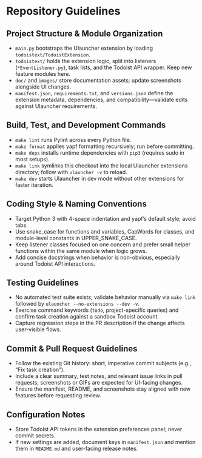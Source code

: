 # Repository Guidelines

## Project Structure & Module Organization
- `main.py` bootstraps the Ulauncher extension by loading `todoistext/TodoistExtension`.
- `todoistext/` holds the extension logic, split into listeners (`*EventListener.py`), task lists, and the Todoist API wrapper. Keep new feature modules here.
- `doc/` and `images/` store documentation assets; update screenshots alongside UI changes.
- `manifest.json`, `requirements.txt`, and `versions.json` define the extension metadata, dependencies, and compatibility—validate edits against Ulauncher requirements.

## Build, Test, and Development Commands
- `make lint` runs Pylint across every Python file.
- `make format` applies yapf formatting recursively; run before committing.
- `make deps` installs runtime dependencies with `pip3` (requires sudo in most setups).
- `make link` symlinks this checkout into the local Ulauncher extensions directory; follow with `ulauncher -v` to reload.
- `make dev` starts Ulauncher in dev mode without other extensions for faster iteration.

## Coding Style & Naming Conventions
- Target Python 3 with 4-space indentation and yapf’s default style; avoid tabs.
- Use snake_case for functions and variables, CapWords for classes, and module-level constants in UPPER_SNAKE_CASE.
- Keep listener classes focused on one concern and prefer small helper functions within the same module when logic grows.
- Add concise docstrings when behavior is non-obvious, especially around Todoist API interactions.

## Testing Guidelines
- No automated test suite exists; validate behavior manually via `make link` followed by `ulauncher --no-extensions --dev -v`.
- Exercise command keywords (`todo`, project-specific queries) and confirm task creation against a sandbox Todoist account.
- Capture regression steps in the PR description if the change affects user-visible flows.

## Commit & Pull Request Guidelines
- Follow the existing Git history: short, imperative commit subjects (e.g., “Fix task creation”).
- Include a clear summary, test notes, and relevant issue links in pull requests; screenshots or GIFs are expected for UI-facing changes.
- Ensure the manifest, README, and screenshots stay aligned with new features before requesting review.

## Configuration Notes
- Store Todoist API tokens in the extension preferences panel; never commit secrets.
- If new settings are added, document keys in `manifest.json` and mention them in `README.md` and user-facing release notes.
